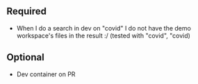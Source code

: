 ## Required
- When I do a search in dev on "covid" I do not have the demo workspace's files in the result :/ (tested with "covid", "covid)
## Optional 
- Dev container on PR